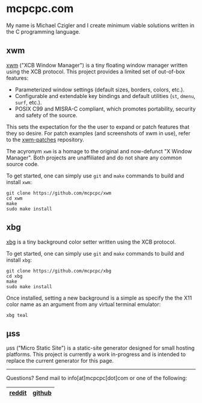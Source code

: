 # mcpcpc.com

My name is Michael Czigler and I create minimum viable solutions written in the C programming language.

## xwm

[xwm](https://github.com/mcpcpc/xwm) ("XCB Window Manager") is a tiny floating 
window manager written using the XCB protocol. This project provides a limited 
set of out-of-box features:

* Parameterized window settings (default sizes, borders, colors, etc.).
* Configurable and extendable key bindings and default utilities (`st`, 
  `dmenu`, `surf`, etc.).
* POSIX C99 and MISRA-C compliant, which  promotes portability, security and 
  safety of the source.

This sets the expectation for the the user to expand or patch features that they
so desire. For patch examples (and screenshots of xwm in use), refer to the
[xwm-patches](http://github.com/mcpcpc/xwm-patches) repository.

The acyronym `xwm` is a homage to the original and now-defunct "X Window Manager". 
Both projects are unaffiliated and do not share any common source code.

To get started, one can simply use `git` and `make` commands to build and install
`xwm`:

```shell
git clone https://github.com/mcpcpc/xwm
cd xwm
make
sudo make install
```

## xbg

[xbg](https://github.com/mcpcpc/xbg) is a tiny background color setter written 
using the XCB protocol. 

To get started, one can simply use `git` and `make` commands to build and install 
`xbg`:

```shell
git clone https://github.com/mcpcpc/xbg
cd xbg
make
sudo make install
```

Once installed, setting a new background is a simple as specify the the X11 color name as an argument from any virtual terminal emulator:

```shell
xbg teal
```

## μss

μss ("Micro Static Site") is a static-site generator designed for small 
hosting platforms. This project is currently a work in-progress and is 
intended to replace the current generator for this page.

---

Questions? Send mail to info[at]mcpcpc[dot]com or one of the following:

| [reddit](https://www.reddit.com/user/mcpcpc) | [github](https://github.com/mcpcpc) |
| ------ | ------ |
